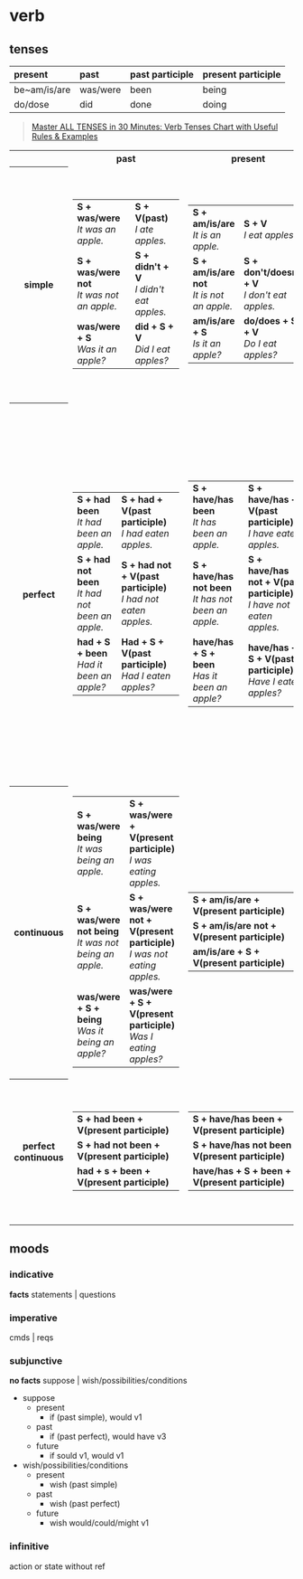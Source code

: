 # verb

## tenses

| present      | past     | past participle | present participle |
| :----------- | :------- | :-------------- | :----------------- |
| be~am/is/are | was/were | been            | being              |
| do/dose      | did      | done            | doing              |

> [Master ALL TENSES in 30 Minutes: Verb Tenses Chart with Useful Rules & Examples](https://www.youtube.com/watch?v=PQG_gYFePD4)

<table>
  <tr>
    <th></th>
    <th>past</th>
    <th>present</th>
    <th>future</th>
    <th>future in past</th>
  </tr>
  <tr>
    <th>simple</th>
    <td>
      <table>
        <tr>
          <td>
            <b>S + was/were</b>
            <br />
            <i>It was an apple.</i>
          </td>
          <td>
            <b>S + V(past)</b>
            <br />
            <i>I ate apples.</i>
          </td>
        </tr>
        <tr>
          <td>
            <b>S + was/were not</b>
            <br />
            <i>It was not an apple.</i>
          </td>
          <td>
            <b>S + didn't + V</b>
            <br />
            <i>I didn't eat apples.</i>
          </td>
        </tr>
        <tr>
          <td>
            <b>was/were + S</b>
            <br />
            <i>Was it an apple?</i>
          </td>
          <td>
            <b>did + S + V</b>
            <br />
            <i>Did I eat apples?</i>
          </td>
        </tr>
      </table>
    </td>
    <td>
      <table>
        <tr>
          <td>
            <b>S + am/is/are</b>
            <br />
            <i>It is an apple.</i>
          </td>
          <td>
            <b>S + V</b>
            <br />
            <i>I eat apples.</i>
          </td>
        </tr>
        <tr>
          <td>
            <b>S + am/is/are not</b>
            <br />
            <i>It is not an apple.</i>
          </td>
          <td>
            <b>S + don't/doesn't + V</b>
            <br />
            <i>I don't eat apples.</i>
          </td>
        </tr>
        <tr>
          <td>
            <b>am/is/are + S</b>
            <br />
            <i>Is it an apple?</i>
          </td>
          <td>
            <b>do/does + S + V</b>
            <br />
            <i>Do I eat apples?</i>
          </td>
        </tr>
      </table>
    </td>
    <td>
      <table>
        <tr>
          <td>
            <b>S + will be</b>
            <br />
            <i>It will be an apple.</i>
          </td>
          <td>
            <b>S + will + V</b>
            <br />
            <i>I will eat apples.</i>
          </td>
        </tr>
        <tr>
          <td>
            <b>S + will not be</b>
            <br />
            <i>It will not be an apple.</i>
          </td>
          <td>
            <b>S + will not + V</b>
            <br />
            <i>I will not eat apples.</i>
          </td>
        </tr>
        <tr>
          <td>
            <b>will + S + be</b>
            <br />
            <i>Will it be an apple?.</i>
          </td>
          <td>
            <b>will + S + V</b>
            <br />
            <i>Will I eat apples?</i>
          </td>
        </tr>
      </table>
    </td>
    <td>
      <table>
        <tr>
          <td>
            <b>S + would be</b>
            <br />
            <i>It would be an apple.</i>
          </td>
          <td>
            <b>S + would + V</b>
            <br />
            <i>I would eat apples.</i>
          </td>
        </tr>
        <tr>
          <td>
            <b>S + would not be</b>
            <br />
            <i>It would not be an apple.</i>
          </td>
          <td>
            <b>S + would not + V</b>
            <br />
            <i>I would not eat apples.</i>
          </td>
        </tr>
        <tr>
          <td>
            <b>would + S + be</b>
            <br />
            <i>Would it be an apple?</i>
          </td>
          <td>
            <b>would + S + V</b>
            <br />
            <i>Would I eat apples?</i>
          </td>
        </tr>
      </table>
    </td>
  <tr>
    <th>perfect</th>
    <td>
      <table>
        <tr>
          <td>
            <b>S + had been</b>
            <br />
            <i>It had been an apple.</i>
          </td>
          <td>
            <b>S + had + V(past participle)</b>
            <br />
            <i>I had eaten apples.</i>
          </td>
        </tr>
        <tr>
          <td>
            <b>S + had not been</b>
            <br />
            <i>It had not been an apple.</i>
          </td>
          <td>
            <b>S + had not + V(past participle)</b>
            <br />
            <i>I had not eaten apples.</i>
          </td>
        </tr>
        <tr>
          <td>
            <b>had + S + been</b>
            <br />
            <i>Had it been an apple?</i>
          </td>
          <td>
            <b>Had + S + V(past participle)</b>
            <br />
            <i>Had I eaten apples?</i>
          </td>
        </tr>
      </table>
    </td>
    <td>
      <table>
        <tr>
          <td>
            <b>S + have/has been</b>
            <br />
            <i>It has been an apple.</i>
          </td>
          <td>
            <b>S + have/has + V(past participle)</b>
            <br />
            <i>I have eaten apples.</i>
          </td>
        </tr>
        <tr>
          <td>
            <b>S + have/has not been</b>
            <br />
            <i>It has not been an apple.</i>
          </td>
          <td>
            <b>S + have/has not + V(past participle)</b>
            <br />
            <i>I have not eaten apples.</i>
          </td>
        </tr>
        <tr>
          <td>
            <b>have/has + S + been</b>
            <br />
            <i>Has it been an apple?</i>
          </td>
          <td>
            <b>have/has + S + V(past participle)</b>
            <br />
            <i>Have I eaten apples?</i>
          </td>
        </tr>
      </table>
    </td>
    <td>
      <table>
        <tr>
          <td>
            <b>S + will have been</b>
            <br />
            <i>It will have been an apple.</i>
          <td>
            <b>S + will have + V(past participle)</b>
            <br />
            <i>I will have eaten apples.</i>
          </td>
        </tr>
        <tr>
          <td>
            <b>S + will not have been</b>
            <br />
            <i>It will not have been an apple.</i>
          </td>
          <td>
            <b>S + will not have + V(past participle)</b>
            <br />
            <i>I will not have eaten apples.</i>
          </td>
        </tr>
        <tr>
          <td>
            <b>will + S + have been</b>
            <br />
            <i>Will it have been an apple?</i>
          </td>
          <td>
            <b>will + S + have + V(past participle)</b>
            <br />
            <i>will I have eaten apples?</i>
          </td>
        </tr>
      </table>
    </td>
    <td>
      <table>
        <tr>
          <td>
            <b>S + would have been</b>
            <br />
            <i>It would have been an apple.</i>
          </td>
          <td>
            <b>S + would have + V(past participle)</b>
            <br />
            <i>I would have eaten apples.</i>
          </td>
        </tr>
        <tr>
          <td>
            <b>S + would not have been</b>
            <br />
            <i>It would not have been an apple.</i>
          </td>
          <td>
            <b>S + would not have + V(past participle)</b>
            <br />
            <i>I would not have eaten apples.</i>
          </td>
        </tr>
        <tr>
          <td>
            <b>would + S + have been</b>
            <br />
            <i>Would it have been an apple?</i>
          </td>
          <td>
            <b>would + S + have + V(past participle)</b>
            <br />
            <i>Would I have eaten apples?</i>
          </td>
        </tr>
      </table>
    </td>
  </tr>
  <tr>
    <th>continuous</th>
    <td>
      <table>
        <tr>
          <td>
            <b>S + was/were being</b>
            <br />
            <i>It was being an apple.</i>
          </td>
          <td>
            <b>S + was/were + V(present participle)</b>
            <br />
            <i>I was eating apples.</i>
          </td>
        </tr>
        <tr>
          <td>
            <b>S + was/were not being</b>
            <br />
            <i>It was not being an apple.</i>
          </td>
          <td>
            <b>S + was/were not + V(present participle)</b>
            <br />
            <i>I was not eating apples.</i>
          </td>
        </tr>
        <tr>
          <td>
            <b>was/were + S + being</b>
            <br />
            <i>Was it being an apple?</i>
          </td>
          <td>
            <b>was/were + S + V(present participle)</b>
            <br />
            <i>Was I eating apples?</i>
          </td>
        </tr>
      </table>
    </td>
    <td>
      <table>
        <tr>
          <td>
            <b>S + am/is/are + V(present participle)</b>
            <br />
            <i></i>
          </td>
        </tr>
        <tr>
          <td>
            <b>S + am/is/are not + V(present participle)</b>
            <br />
            <i></i>
          </td>
        </tr>
        <tr>
          <td>
            <b>am/is/are + S + V(present participle)</b>
            <br />
            <i></i>
          </td>
        </tr>
      </table>
    </td>
    <td>
      <table>
        <tr>
          <td>
            <b>S + will be + V(present participle)</b>
            <br />
            <i></i>
          </td>
        </tr>
        <tr>
          <td>
            <b>S + will not be + V(present participle)</b>
            <br />
            <i></i>
          </td>
        </tr>
        <tr>
          <td>
            <b>will + S + be + V(present participle)</b>
            <br />
            <i></i>
          </td>
        </tr>
      </table>
    </td>
    <td>
      <table>
        <tr>
          <td>
            <b>S + would be + V(present participle)</b>
            <br />
            <i></i>
          </td>
        </tr>
        <tr>
          <td>
            <b>S + would not be + V(present participle)</b>
            <br />
            <i></i>
          </td>
        </tr>
        <tr>
          <td>
            <b>would + S + be + V(present participle)</b>
            <br />
            <i></i>
          </td>
        </tr>
      </table>
    </td>
  </tr>
  <tr>
    <th>perfect continuous</th>
    <td>
      <table>
        <tr>
          <td>
            <b>S + had been + V(present participle)</b>
            <br />
            <i></i>
          </td>
        </tr>
        <tr>
          <td>
            <b>S + had not been + V(present participle)</b>
            <br />
            <i></i>
          </td>
        </tr>
        <tr>
          <td>
            <b>had + s + been + V(present participle)</b>
            <br />
            <i></i>
          </td>
        </tr>
      </table>
    </td>
    <td>
      <table>
        <tr>
          <td>
            <b>S + have/has been + V(present participle)</b>
            <br />
            <i></i>
          </td>
        </tr>
        <tr>
          <td>
            <b>S + have/has not been + V(present participle)</b>
            <br />
            <i></i>
          </td>
        </tr>
        <tr>
          <td>
            <b>have/has + S + been + V(present participle)</b>
            <br />
            <i></i>
          </td>
        </tr>
      </table>
    </td>
    <td>
      <table>
        <tr>
          <td>
            <b>S + will have been + V(present participle)</b>
            <br />
            <i></i>
          </td>
        </tr>
        <tr>
          <td>
            <b>S + will not have been + V(present participle)</b>
            <br />
            <i></i>
          </td>
        </tr>
        <tr>
          <td>
            <b>will have been + S + V(present participle)</b>
            <br />
            <i></i>
          </td>
        </tr>
      </table>
    </td>
    <td>
      <table>
        <tr>
          <td>
            <b>S + would have been + V(present participle)</b>
            <br />
            <i></i>
          </td>
        </tr>
        <tr>
          <td>
            <b>S + would not have been + V(present participle)</b>
            <br />
            <i></i>
          </td>
        </tr>
        <tr>
          <td>
            <b>would + S + have been + V(present participle)</b>
            <br />
            <i></i>
          </td>
        </tr>
      </table>
    </td>
  </tr>
</table>

## moods

### indicative

**facts** statements | questions

### imperative

cmds | reqs

### subjunctive

**no facts** suppose | wish/possibilities/conditions

- suppose
  - present
    - if (past simple), would v1
  - past
    - if (past perfect), would have v3
  - future
    - if sould v1, would v1
- wish/possibilities/conditions
  - present
    - wish (past simple)
  - past
    - wish (past perfect)
  - future
    - wish would/could/might v1

### infinitive

action or state without ref
